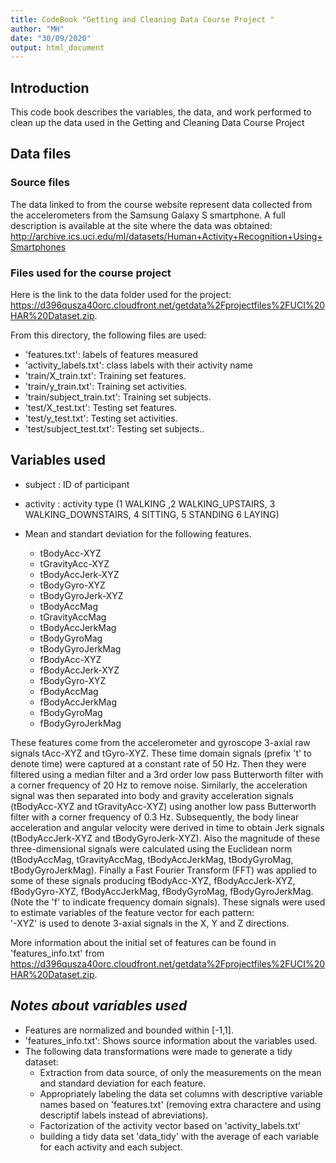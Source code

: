 ```yaml
---
title: CodeBook "Getting and Cleaning Data Course Project " 
author: "MH"
date: "30/09/2020"
output: html_document
---
```



## Introduction

This code book describes the variables, the data, and work performed to clean up the data used in the Getting and Cleaning Data Course Project



## Data files
### Source files
The data linked to from the course website represent data collected from the accelerometers from the Samsung Galaxy S smartphone. A full description is available at the site where the data was obtained:
http://archive.ics.uci.edu/ml/datasets/Human+Activity+Recognition+Using+Smartphones

### Files used for the course project
Here is the link to the data folder used for the project:
https://d396qusza40orc.cloudfront.net/getdata%2Fprojectfiles%2FUCI%20HAR%20Dataset.zip.

From this directory, the following files are used:

- 'features.txt': labels of  features measured 
- 'activity_labels.txt': class labels with their activity name
- 'train/X_train.txt': Training set features.
- 'train/y_train.txt': Training set activities.
- 'train/subject_train.txt': Training set subjects.
- 'test/X_test.txt': Testing set features.
- 'test/y_test.txt': Testing set activities.
- 'test/subject_test.txt': Testing set subjects..


## Variables used

- subject : ID of participant
- activity : activity type (1 WALKING ,2 WALKING_UPSTAIRS, 3 WALKING_DOWNSTAIRS, 4 SITTING, 5 STANDING
6 LAYING)

- Mean and standart deviation for the following features. 
  + tBodyAcc-XYZ
  + tGravityAcc-XYZ
  + tBodyAccJerk-XYZ
  + tBodyGyro-XYZ
  + tBodyGyroJerk-XYZ
  + tBodyAccMag
  + tGravityAccMag
  + tBodyAccJerkMag
  + tBodyGyroMag
  + tBodyGyroJerkMag
  + fBodyAcc-XYZ
  + fBodyAccJerk-XYZ
  + fBodyGyro-XYZ
  + fBodyAccMag
  + fBodyAccJerkMag
  + fBodyGyroMag
  + fBodyGyroJerkMag

These features come from the accelerometer and gyroscope 3-axial raw signals tAcc-XYZ and tGyro-XYZ. These time domain signals (prefix 't' to denote time) were captured at a constant rate of 50 Hz. Then they were filtered using a median filter and a 3rd order low pass Butterworth filter with a corner frequency of 20 Hz to remove noise. Similarly, the acceleration signal was then separated into body and gravity acceleration signals (tBodyAcc-XYZ and tGravityAcc-XYZ) using another low pass Butterworth filter with a corner frequency of 0.3 Hz. 
Subsequently, the body linear acceleration and angular velocity were derived in time to obtain Jerk signals (tBodyAccJerk-XYZ and tBodyGyroJerk-XYZ). Also the magnitude of these three-dimensional signals were calculated using the Euclidean norm (tBodyAccMag, tGravityAccMag, tBodyAccJerkMag, tBodyGyroMag, tBodyGyroJerkMag). 
Finally a Fast Fourier Transform (FFT) was applied to some of these signals producing fBodyAcc-XYZ, fBodyAccJerk-XYZ, fBodyGyro-XYZ, fBodyAccJerkMag, fBodyGyroMag, fBodyGyroJerkMag. (Note the 'f' to indicate frequency domain signals). 
These signals were used to estimate variables of the feature vector for each pattern:  
'-XYZ' is used to denote 3-axial signals in the X, Y and Z directions.  

More information about the initial set of features can be found in 'features_info.txt' from  https://d396qusza40orc.cloudfront.net/getdata%2Fprojectfiles%2FUCI%20HAR%20Dataset.zip.

## *Notes about variables used*

- Features are normalized and bounded within [-1,1].
- 'features_info.txt': Shows source information about the variables used.
- The following data transformations were made to generate a tidy dataset:
  + Extraction from data source, of  only the measurements on the mean and standard deviation for each feature.
  + Appropriately labeling the data set columns with descriptive variable names based on 'features.txt' (removing extra charactere and using descriptif labels instead of abreviations).
  + Factorization of the activity vector based on 'activity_labels.txt'
  + building a tidy data set 'data_tidy' with the average of each variable for each activity and each subject.

